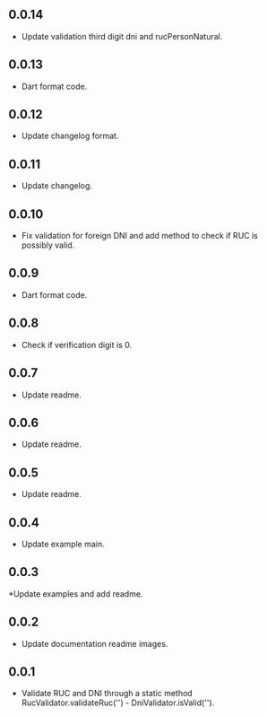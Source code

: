 ## 0.0.14
* Update validation third digit dni and rucPersonNatural.
## 0.0.13
* Dart format code.
## 0.0.12
* Update changelog format.
## 0.0.11
* Update changelog.
## 0.0.10
* Fix validation for foreign DNI and add method to check if RUC is possibly valid.
## 0.0.9
* Dart format code.
## 0.0.8 
* Check if verification digit is 0.
## 0.0.7
* Update readme.
## 0.0.6 
* Update readme.
## 0.0.5 
* Update readme.
## 0.0.4
* Update example main.
## 0.0.3
*Update examples and add readme.
## 0.0.2
* Update documentation readme images.
## 0.0.1
* Validate RUC and DNI through a static method RucValidator.validateRuc('') - DniValidator.isValid('').